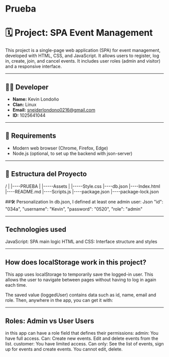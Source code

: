 # Prueba

# 🗓️ Project: SPA Event Management

This project is a single-page web application (SPA) for event management, developed with HTML, CSS, and JavaScript. It allows users to register, log in, create, join, and cancel events. It includes user roles (admin and visitor) and a responsive interface.

---

## 👨‍💻 Developer

- **Name:** Kevin Londoño
- **Clan:** Linux
- **Email:** sneiderlondono0216@gmail.com
- **ID:** 1025641044

---

## 🚀 Requirements

- Modern web browser (Chrome, Firefox, Edge)
- Node.js (optional, to set up the backend with json-server)

---

## 📁 Estructura del Proyecto

/
|
|----PRUEBA
|
|-----Assets
|    |-----Style.css
|----db.json
|----Index.html
|----README.md
|----Scripts.js
|----package.json
|----package-lock.json


##🛠 Personalization In db.json, I defined at least one admin user: Json "id": "034a",
      "username": "Kevin",
      "password": "0520",
      "role": "admin"

---

## Technologies used

JavaScript: SPA main logic
HTML and CSS: Interface structure and styles

---

## How does localStorage work in this project?

This app uses localStorage to temporarily save the logged-in user. This allows the user to navigate between pages without having to log in again each time.

The saved value (loggedUser) contains data such as id, name, email and role. Then, anywhere in the app, you can get it with:

---

##  Roles: Admin vs User Users

in this app can have a role field that defines their permissions: admin: You have full access. Can: Create new events. Edit and delete events from the list. customer: You have limited access. Can only: See the list of events, sign up for events and create events. You cannot edit, delete.
